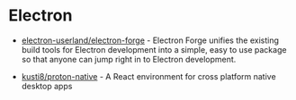 # Electron

- [electron-userland/electron-forge](https://github.com/electron-userland/electron-forge) - Electron Forge unifies the existing build tools for Electron development into a simple, easy to use package so that anyone can jump right in to Electron development.

- [kusti8/proton-native](https://github.com/kusti8/proton-native) - A React environment for cross platform native desktop apps
